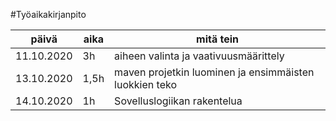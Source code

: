 #Työaikakirjanpito

päivä | aika | mitä tein
------|------|----------
11.10.2020 | 3h | aiheen valinta ja vaativuusmäärittely
13.10.2020 | 1,5h | maven projetkin luominen ja ensimmäisten luokkien teko
14.10.2020 | 1h | Sovelluslogiikan rakentelua
